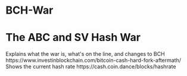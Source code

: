 # BCH-War
<h1>
  The ABC and SV Hash War</h1>
  Explains what the war is, what's on the line, and changes to BCH https://www.investinblockchain.com/bitcoin-cash-hard-fork-aftermath/
  <br/>
  Shows the current hash rate https://cash.coin.dance/blocks/hashrate
